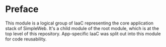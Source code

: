 # Preface

This module is a logical group of IaaC representing the core application stack of SimpleWeb. It's a child module of the root module, which is at the top level of this repository. App-specific IaaC was split out into this module for code reusability.
